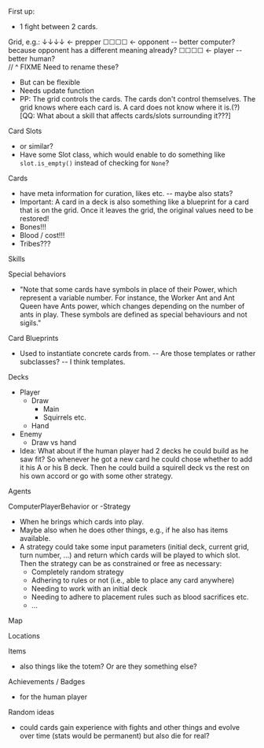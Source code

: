 First up:
- 1 fight between 2 cards.

Grid, e.g.:
↓↓↓↓  <- prepper
☐☐☐☐  <- opponent -- better computer? because opponent has a different meaning already?
☐☐☐☐  <- player -- better human?  
// ^ FIXME Need to rename these?
- But can be flexible
- Needs update function
- PP: The grid controls the cards. The cards don't control themselves. The grid knows
  where each card is. A card does not know where it is.(?) [QQ: What about a skill that
  affects cards/slots surrounding it???]

Card Slots
- or similar?
- Have some Slot class, which would enable to do something like `slot.is_empty()`
  instead of checking for `None`?


Cards
- have meta information for curation, likes etc. -- maybe also stats?
- Important: A card in a deck is also something like a blueprint for a card that is on
  the grid. Once it leaves the grid, the original values need to be restored!
- Bones!!!
- Blood / cost!!!
- Tribes???

Skills

Special behaviors
- "Note that some cards have symbols in place of their Power, which represent a variable
  number. For instance, the Worker Ant and Ant Queen have Ants power, which changes
  depending on the number of ants in play. These symbols are defined as special
  behaviours and not sigils."

Card Blueprints
- Used to instantiate concrete cards from. -- Are those templates or rather subclasses?
  -- I think templates. 

Decks
- Player
  - Draw
    - Main
    - Squirrels etc.
  - Hand
- Enemy
  - Draw vs hand
- Idea: What about if the human player had 2 decks he could build as he saw fit? So
  whenever he got a new card he could chose whether to add it his A or his B deck. Then
  he could build a squirell deck vs the rest on his own accord or go with some other
  strategy.

Agents

ComputerPlayerBehavior or -Strategy
- When he brings which cards into play.
- Maybe also when he does other things, e.g., if he also has items available.
- A strategy could take some input parameters (initial deck, current grid, turn number,
  ...) and return which cards will be played to which slot. Then the strategy can be as
  constrained or free as necessary:
  - Completely random strategy
  - Adhering to rules or not (i.e., able to place any card anywhere)
  - Needing to work with an initial deck
  - Needing to adhere to placement rules such as blood sacrifices etc.
  - ...

Map

Locations

Items
- also things like the totem? Or are they something else?

Achievements / Badges
- for the human player

Random ideas
- could cards gain experience with fights and other things and evolve over time (stats
  would be permanent) but also die for real?